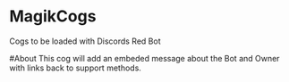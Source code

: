 # MagikCogs
Cogs to be loaded with Discords Red Bot

#About
This cog will add an embeded message about the Bot and Owner with links back to support methods. 
